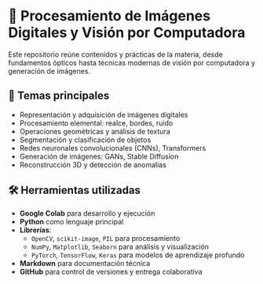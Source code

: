 # 🧠 Procesamiento de Imágenes Digitales y Visión por Computadora

Este repositorio reúne contenidos y prácticas de la materia, desde fundamentos ópticos hasta técnicas modernas de visión por computadora y generación de imágenes.

## 🧪 Temas principales

- Representación y adquisición de imágenes digitales
- Procesamiento elemental: realce, bordes, ruido
- Operaciones geométricas y análisis de textura
- Segmentación y clasificación de objetos
- Redes neuronales convolucionales (CNNs), Transformers
- Generación de imágenes: GANs, Stable Diffusion
- Reconstrucción 3D y detección de anomalías

## 🛠️ Herramientas utilizadas

- **Google Colab** para desarrollo y ejecución
- **Python** como lenguaje principal
- **Librerías**:
  - `OpenCV`, `scikit-image`, `PIL` para procesamiento
  - `NumPy`, `Matplotlib`, `Seaborn` para análisis y visualización
  - `PyTorch`, `TensorFlow`, `Keras` para modelos de aprendizaje profundo
- **Markdown** para documentación técnica
- **GitHub** para control de versiones y entrega colaborativa

